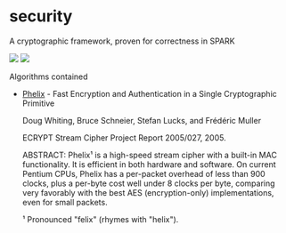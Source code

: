 # security
A cryptographic framework, proven for correctness in SPARK

[![](https://github.com/HeisenbugLtd/security/workflows/Build%20Linux/badge.svg)](https://github.com/HeisenbugLtd/security/actions?query=event%3Apush)
[![](https://github.com/HeisenbugLtd/security/workflows/Proof%20Linux/badge.svg)](https://github.com/HeisenbugLtd/security/actions?query=event%3Aschedule)

Algorithms contained
- [Phelix](https://www.schneier.com/academic/archives/2005/01/phelix.html) - Fast Encryption and Authentication in a Single Cryptographic Primitive

  Doug Whiting, Bruce Schneier, Stefan Lucks, and Frédéric Muller

  ECRYPT Stream Cipher Project Report 2005/027, 2005.

  ABSTRACT: Phelix¹ is a high-speed stream cipher with a built-in MAC functionality. It is efficient in both hardware and software. On current Pentium CPUs, Phelix has a per-packet overhead of less than 900 clocks, plus a per-byte cost well under 8 clocks per byte, comparing very favorably with the best AES (encryption-only) implementations, even for small packets.

  ¹ Pronounced "felix" (rhymes with "helix").
